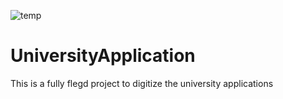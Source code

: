 ![temp](https://user-images.githubusercontent.com/3853924/127775921-964e0a8d-52d1-4a92-ba50-723ad4563230.png)
# UniversityApplication

This is a fully flegd project to digitize the university applications
